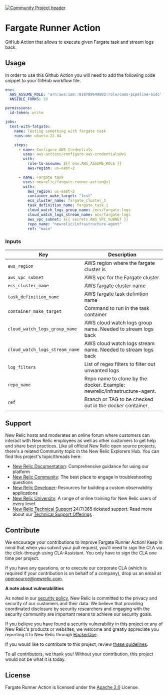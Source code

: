 [![Community Project header](https://github.com/newrelic/opensource-website/raw/master/src/images/categories/Community_Project.png)](https://opensource.newrelic.com/oss-category/#community-project)

# Fargate Runner Action

GitHub Action that allows to execute given Fargate task and stream logs back.

## Usage

In order to use this Github Action you will need to add the following code snippet to your GitHub workflow file.

```yaml
env:
  AWS_ASSUME_ROLE: 'arn:aws:iam::018789649883:role/caos-pipeline-oidc'
  ANSIBLE_FORKS: 20

permissions:
  id-token: write

jobs:
  test-with-fatgate:
    name: Testing something with fargate task
    runs-on: ubuntu-22.04

    steps:
      - name: Configure AWS Credentials
        uses: aws-actions/configure-aws-credentials@v1
        with:
          role-to-assume: ${{ env.AWS_ASSUME_ROLE }}
          aws-region: us-east-2

      - name: Fargate task
        uses: newrelic/fargate-runner-action@v1
        with:
          aws_region: us-east-2
          container_make_target: "test"
          ecs_cluster_name: fargate_cluster_1
          task_definition_name: fargate_task_1
          cloud_watch_logs_group_name: /ecs/fargate-logs
          cloud_watch_logs_stream_name: ecs/fargate-logs
          aws_vpc_subnet: ${{ secrets.AWS_VPC_SUBNET }}
          repo_name: "newrelic/infrastructure-agent"
          ref: "main"


```

### Inputs

| Key                            | Description                                                               |
|--------------------------------|---------------------------------------------------------------------------|
| `aws_region`                   | AWS region where the fargate cluster is                                   |
| `aws_vpc_subnet`               | AWS vpc for the Fargate cluster                                           |
| `ecs_cluster_name`             | AWS fargate cluster name                                                  |
| `task_definition_name`         | AWS fargate task definition name                                          |
| `container_make_target`        | Command to run in the task container                                      |
| `cloud_watch_logs_group_name`  | AWS cloud watch logs group name. Needed to stream logs back               |
| `cloud_watch_logs_stream_name` | AWS cloud watch logs stream name. Needed to stream logs back              |
| `log_filters`                  | List of regex filters to filter out unwanted logs                         |
| `repo_name`                    | Repo name to clone by the docker. Example: newrelic/infrastructure-agent. |
| `ref`                          | Branch or TAG to be checked out in the docker container.                  |

## Support

New Relic hosts and moderates an online forum where customers can interact with New Relic employees as well as other
customers to get help and share best practices. Like all official New Relic open source projects, there's a related
Community topic in the New Relic Explorers Hub. You can find this project's topic/threads here:

* [New Relic Documentation](https://docs.newrelic.com): Comprehensive guidance for using our platform
* [New Relic Community](https://discuss.newrelic.com/c/support-products-agents/new-relic-infrastructure): The best place
  to engage in troubleshooting questions
* [New Relic Developer](https://developer.newrelic.com/): Resources for building a custom observability applications
* [New Relic University](https://learn.newrelic.com/): A range of online training for New Relic users of every level
* [New Relic Technical Support](https://support.newrelic.com/) 24/7/365 ticketed support. Read more about
  our [Technical Support Offerings](https://docs.newrelic.com/docs/licenses/license-information/general-usage-licenses/support-plan)
  .

## Contribute

We encourage your contributions to improve Fargate Runner Action! Keep in mind that when you submit your pull request,
you'll need to sign the CLA via the click-through using CLA-Assistant. You only have to sign the CLA one time per
project.

If you have any questions, or to execute our corporate CLA (which is required if your contribution is on behalf of a
company), drop us an email at opensource@newrelic.com.

**A note about vulnerabilities**

As noted in our [security policy](../../security/policy), New Relic is committed to the privacy and security of our
customers and their data. We believe that providing coordinated disclosure by security researchers and engaging with the
security community are important means to achieve our security goals.

If you believe you have found a security vulnerability in this project or any of New Relic's products or websites, we
welcome and greatly appreciate you reporting it to New Relic through [HackerOne](https://hackerone.com/newrelic).

If you would like to contribute to this project, review [these guidelines](./CONTRIBUTING.md).

To all contributors, we thank you!  Without your contribution, this project would not be what it is today.

## License

Fargate Runner Action is licensed under the [Apache 2.0](http://apache.org/licenses/LICENSE-2.0.txt) License.
